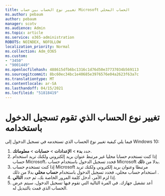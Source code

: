 ```yaml
---
title: تغيير نوع الحساب بين حساب Microsoft الحساب المحلي
ms.author: pebaum
author: pebaum
manager: scotv
ms.audience: Admin
ms.topic: article
ms.service: o365-administration
ROBOTS: NOINDEX, NOFOLLOW
localization_priority: Normal
ms.collection: Adm_O365
ms.custom:
- "3450"
- "9001449"
ms.openlocfilehash: 488615dfb6bc1316c1d76d50e37737034b569113
ms.sourcegitcommit: 8bc60ec34bc1e40685e3976576e04a2623f63a7c
ms.translationtype: MT
ms.contentlocale: ar-SA
ms.lasthandoff: 04/15/2021
ms.locfileid: "51818419"
---
```

# <a name="change-the-account-type-that-you-sign-in-with"></a>تغيير نوع الحساب الذي تقوم تسجيل الدخول باستخدامه

فيما يلي كيفية تغيير نوع الحساب الذي تستخدمه في تسجيل الدخول إلى Windows 10:

1. حدد **بدء**  >  **الإعدادات**  >  **حسابات**  >  **معلوماتك**.
2. إذا كنت تستخدم حسابا محليا غير مرتبط عنوان بريد إلكتروني ولكنك تريد استخدام حساب Microsoft، فحدد تسجيل الدخول باستخدام حساب Microsoft بدلا من **ذلك**.
3. إذا كنت تستخدم حساب Microsoft مرتبطا وعنوان بريد إلكتروني ولكنك تريد استخدام حساب محلي، فحدد تسجيل الدخول باستخدام **حساب محلي** بدلا من ذلك .
4. إذا لزم الأمر، أدخل كلمة المرور الخاصة بك، ثم حدد **التالي**.
5. أعد تشغيل جهازك. في المرة التالية التي تقوم فيها تسجيل الدخول، سيتم عرض الحساب الذي قمت بالتبديل له.